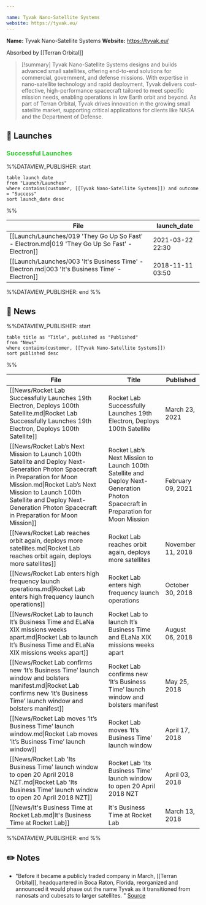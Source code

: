```yaml
---

name: Tyvak Nano-Satellite Systems
website: https://tyvak.eu/
---
```


**Name:** Tyvak Nano-Satellite Systems
**Website:** https://tyvak.eu/

Absorbed by [[Terran Orbital]]

>[!summary]
Tyvak Nano-Satellite Systems designs and builds advanced small satellites, offering end-to-end solutions for commercial, government, and defense missions. With expertise in nano-satellite technology and rapid deployment, Tyvak delivers cost-effective, high-performance spacecraft tailored to meet specific mission needs, enabling operations in low Earth orbit and beyond. As part of Terran Orbital, Tyvak drives innovation in the growing small satellite market, supporting critical applications for clients like NASA and the Department of Defense.


## 🚀 Launches

### <span style="color:limegreen">Successful Launches</span>

%%DATAVIEW_PUBLISHER: start
```
table launch_date
from "Launch/Launches"
where contains(customer, [[Tyvak Nano-Satellite Systems]]) and outcome = "Success"
sort launch_date desc
```
%%

| File                                                                                            | launch_date      |
| ----------------------------------------------------------------------------------------------- | ---------------- |
| [[Launch/Launches/019 'They Go Up So Fast' - Electron.md\|019 'They Go Up So Fast' - Electron]] | 2021-03-22 22:30 |
| [[Launch/Launches/003 'It's Business Time' - Electron.md\|003 'It's Business Time' - Electron]] | 2018-11-11 03:50 |

%%DATAVIEW_PUBLISHER: end %%

## 📰 News
%%DATAVIEW_PUBLISHER: start
```
table title as "Title", published as "Published"
from "News"
where contains(customer, [[Tyvak Nano-Satellite Systems]])
sort published desc
```
%%

| File                                                                                                                                                                                                                                                                           | Title                                                                                                                             | Published         |
| ------------------------------------------------------------------------------------------------------------------------------------------------------------------------------------------------------------------------------------------------------------------------------ | --------------------------------------------------------------------------------------------------------------------------------- | ----------------- |
| [[News/Rocket Lab Successfully Launches 19th Electron, Deploys 100th Satellite.md\|Rocket Lab Successfully Launches 19th Electron, Deploys 100th Satellite]]                                                                                                                   | Rocket Lab Successfully Launches 19th Electron, Deploys 100th Satellite                                                           | March 23, 2021    |
| [[News/Rocket Lab’s Next Mission to Launch 100th Satellite and Deploy Next-Generation Photon Spacecraft in Preparation for Moon Mission.md\|Rocket Lab’s Next Mission to Launch 100th Satellite and Deploy Next-Generation Photon Spacecraft in Preparation for Moon Mission]] | Rocket Lab’s Next Mission to Launch 100th Satellite and Deploy Next-Generation Photon Spacecraft in Preparation for Moon Mission  | February 09, 2021 |
| [[News/Rocket Lab reaches orbit again, deploys more satellites.md\|Rocket Lab reaches orbit again, deploys more satellites]]                                                                                                                                                   | Rocket Lab reaches orbit again, deploys more satellites                                                                           | November 11, 2018 |
| [[News/Rocket Lab enters high frequency launch operations.md\|Rocket Lab enters high frequency launch operations]]                                                                                                                                                             | Rocket Lab enters high frequency launch operations                                                                                | October 30, 2018  |
| [[News/Rocket Lab to launch It’s Business Time and ELaNa XIX missions weeks apart.md\|Rocket Lab to launch It’s Business Time and ELaNa XIX missions weeks apart]]                                                                                                             | Rocket Lab to launch It’s Business Time and ELaNa XIX missions weeks apart                                                        | August 06, 2018   |
| [[News/Rocket Lab confirms new ‘It’s Business Time’ launch window and bolsters manifest.md\|Rocket Lab confirms new ‘It’s Business Time’ launch window and bolsters manifest]]                                                                                                 | Rocket Lab confirms new ‘It’s Business Time’ launch window and bolsters manifest                                                  | May 25, 2018      |
| [[News/Rocket Lab moves ‘It’s Business Time’ launch window.md\|Rocket Lab moves ‘It’s Business Time’ launch window]]                                                                                                                                                           | Rocket Lab moves ‘It’s Business Time’ launch window                                                                               | April 17, 2018    |
| [[News/Rocket Lab 'Its Business Time' launch window to open 20 April 2018 NZT.md\|Rocket Lab 'Its Business Time' launch window to open 20 April 2018 NZT]]                                                                                                                     | Rocket Lab 'Its Business Time' launch window to open 20 April 2018 NZT                                                            | April 03, 2018    |
| [[News/It's Business Time at Rocket Lab.md\|It's Business Time at Rocket Lab]]                                                                                                                                                                                                 | It's Business Time at Rocket Lab                                                                                                  | March 13, 2018    |

%%DATAVIEW_PUBLISHER: end %%
## ✏️ Notes

- "Before it became a publicly traded company in March, [[Terran Orbital]], headquartered in Boca Raton, Florida, reorganized and announced it would phase out the name Tyvak as it transitioned from nanosats and cubesats to larger satellites. " [Source](https://spacenews.com/terran-orbital-sees-staff-departures-as-it-turns-focus-to-military-satellites/)